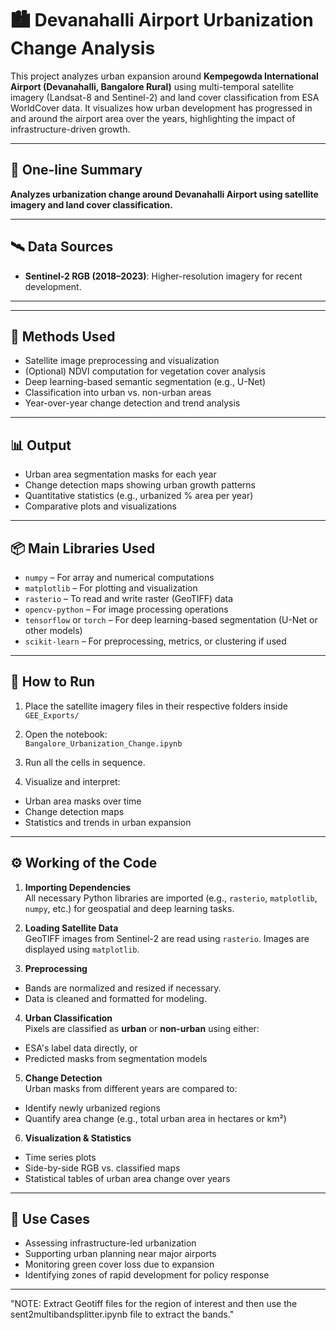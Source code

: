 # 🏙️ Devanahalli Airport Urbanization Change Analysis

This project analyzes urban expansion around **Kempegowda International Airport (Devanahalli, Bangalore Rural)** using multi-temporal satellite imagery (Landsat-8 and Sentinel-2) and land cover classification from ESA WorldCover data. It visualizes how urban development has progressed in and around the airport area over the years, highlighting the impact of infrastructure-driven growth.

---

## 📌 One-line Summary

**Analyzes urbanization change around Devanahalli Airport using satellite imagery and land cover classification.**

---

## 🛰️ Data Sources
- **Sentinel-2 RGB (2018–2023)**: Higher-resolution imagery for recent development.

---

---

## 🧠 Methods Used

- Satellite image preprocessing and visualization
- (Optional) NDVI computation for vegetation cover analysis
- Deep learning-based semantic segmentation (e.g., U-Net)
- Classification into urban vs. non-urban areas
- Year-over-year change detection and trend analysis

---

## 📊 Output

- Urban area segmentation masks for each year
- Change detection maps showing urban growth patterns
- Quantitative statistics (e.g., urbanized % area per year)
- Comparative plots and visualizations

---

## 📦 Main Libraries Used

- `numpy` – For array and numerical computations  
- `matplotlib` – For plotting and visualization  
- `rasterio` – To read and write raster (GeoTIFF) data  
- `opencv-python` – For image processing operations  
- `tensorflow` or `torch` – For deep learning-based segmentation (U-Net or other models)  
- `scikit-learn` – For preprocessing, metrics, or clustering if used  

---

## 🚀 How to Run

1. Place the satellite imagery files in their respective folders inside `GEE_Exports/`

2. Open the notebook:  
`Bangalore_Urbanization_Change.ipynb`

3. Run all the cells in sequence.

4. Visualize and interpret:
- Urban area masks over time
- Change detection maps
- Statistics and trends in urban expansion

---

## ⚙️ Working of the Code

1. **Importing Dependencies**  
All necessary Python libraries are imported (e.g., `rasterio`, `matplotlib`, `numpy`, etc.) for geospatial and deep learning tasks.

2. **Loading Satellite Data**  
GeoTIFF images from Sentinel-2 are read using `rasterio`. Images are displayed using `matplotlib`.

3. **Preprocessing**  
- Bands are normalized and resized if necessary.
- Data is cleaned and formatted for modeling.

4. **Urban Classification**  
Pixels are classified as **urban** or **non-urban** using either:
- ESA's label data directly, or
- Predicted masks from segmentation models

5. **Change Detection**  
Urban masks from different years are compared to:
- Identify newly urbanized regions
- Quantify area change (e.g., total urban area in hectares or km²)

6. **Visualization & Statistics**  
- Time series plots
- Side-by-side RGB vs. classified maps
- Statistical tables of urban area change over years

---

## 📌 Use Cases

- Assessing infrastructure-led urbanization
- Supporting urban planning near major airports
- Monitoring green cover loss due to expansion
- Identifying zones of rapid development for policy response

---


"NOTE: Extract Geotiff files for the region of interest and then use the sent2multibandsplitter.ipynb file to extract the bands."
